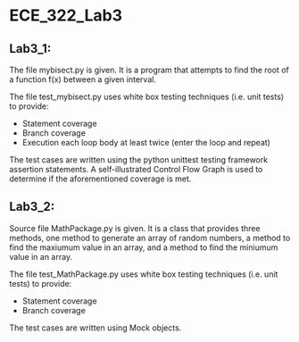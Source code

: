 # ECE_322_Lab3



## Lab3_1:

The file mybisect.py is given. It is a program that attempts to find the root of a function f(x) between a given interval. 

The file test_mybisect.py uses white box testing techniques (i.e. unit tests) to provide:
- Statement coverage
- Branch coverage
- Execution each loop body at least twice (enter the loop and repeat)

The test cases are written using the python unittest testing framework assertion statements. A self-illustrated Control
Flow Graph is used to determine if the aforementioned coverage is met. 



## Lab3_2:

Source file MathPackage.py is given. It is a class that provides three methods, one method to generate an array of random numbers, a method to find the maxiumum value in an array, and a method to find the miniumum value in an array.

The file test_MathPackage.py uses white box testing techniques (i.e. unit tests) to provide:
- Statement coverage
- Branch coverage

The test cases are written using Mock objects. 
